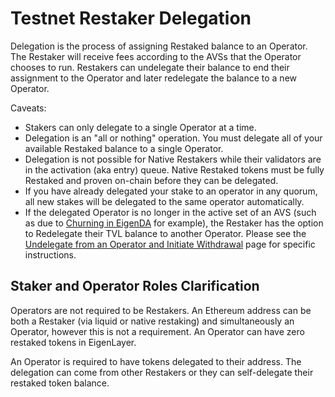 # Testnet Restaker Delegation

Delegation is the process of assigning Restaked balance to an Operator. The Restaker will receive fees according to the AVSs that the Operator chooses to run. Restakers can undelegate their balance to end their assignment to the Operator and later redelegate the balance to a new Operator.

Caveats:

- Stakers can only delegate to a single Operator at a time.
- Delegation is an "all or nothing" operation. You must delegate all of your available Restaked balance to a single Operator.
- Delegation is not possible for Native Restakers while their validators are in the activation (aka entry) queue. Native Restaked tokens must be fully Restaked and proven on-chain before they can be delegated.
- If you have already delegated your stake to an operator in any quorum, all new stakes will be delegated to the same operator automatically.
- If the delegated Operator is no longer in the active set of an AVS (such as due to [Churning in EigenDA](/docs/eigenda/operator-guides/overview.md#eigenda-churn-approver) for example), the Restaker has the option to Redelegate their TVL balance to another Operator. Please see the [Undelegate from an Operator and Initiate Withdrawal](./undelegate-from-an-operator-and-initiate-withdrawal.md) page for specific instructions.

## **Staker and Operator Roles Clarification**

Operators are not required to be Restakers. An Ethereum address can be both a Restaker (via liquid or native restaking) and simultaneously an Operator, however this is not a requirement. An Operator can have zero restaked tokens in EigenLayer.

An Operator is required to have tokens delegated to their address. The delegation can come from other Restakers or they can self-delegate their restaked token balance.
